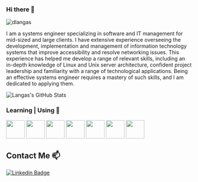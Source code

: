 ### Hi there 👋

<p align="left"> <img src="https://komarev.com/ghpvc/?username=DanLangas&label=Profile%20views&color=0e75b6&style=flat" alt="dlangas" /> </p>

I am a systems engineer specializing in software and IT management for mid-sized and large clients. I have extensive experience overseeing the development, implementation and management of information technology systems that improve accessibility and resolve networking issues. This experience has helped me develop a range of relevant skills, including an in-depth knowledge of Linux and Unix server architecture, confident project leadership and familiarity with a range of technological applications. Being an effective systems engineer requires a mastery of such skills, and I am dedicated to applying them.

![Langas's GitHub Stats](https://github-readme-stats.vercel.app/api?username=DanLangas&show_icons=true)


### Learning | Using 🧠


<code><a href="https://www.python.org/" target="_blank"><img height="50" src="https://www.vectorlogo.zone/logos/python/python-ar21.svg"></a></code>
<code><a href="https://www.arduino.cc/" target="_blank"><img height="50" src="https://www.vectorlogo.zone/logos/arduino/arduino-ar21.svg"></a></code>
<code><a href="https://docs.microsoft.com/tr-tr/dotnet/welcome" target="_blank"><img height="50" src="https://www.vectorlogo.zone/logos/dotnet/dotnet-ar21.svg"></a></code>
<code><a href="https://java.com" target="_blank"><img height="50" src="https://www.vectorlogo.zone/logos/java/java-ar21.svg"></a></code>
<code><a href="https://tr.wordpress.org/" target="_blank"><img height="50" src="https://www.vectorlogo.zone/logos/wordpress/wordpress-ar21.svg"></a></code>
<code><a href="https://code.visualstudio.com" target="_blank"><img height="50" src="https://www.vectorlogo.zone/logos/visualstudio_code/visualstudio_code-ar21.svg"></a></code> 
<code><a href="https://git-scm.com/" target="_blank"><img height="50" src="https://www.vectorlogo.zone/logos/git-scm/git-scm-ar21.svg"></a></code>

## Contact Me 📫

[![Linkedin Badge](https://img.shields.io/twitter/url?color=lightblue&label=✔️langas-nicu-daniel&logo=linkedin&logoColor=lightblue&style=for-the-badge&url=https%3A%2F%2Fwww.linkedin.com%2Fin%2Flangas-nicu-daniel-bb5708bb)](https://www.linkedin.com/in/✔️langas-nicu-daniel-bb5708bb/)
